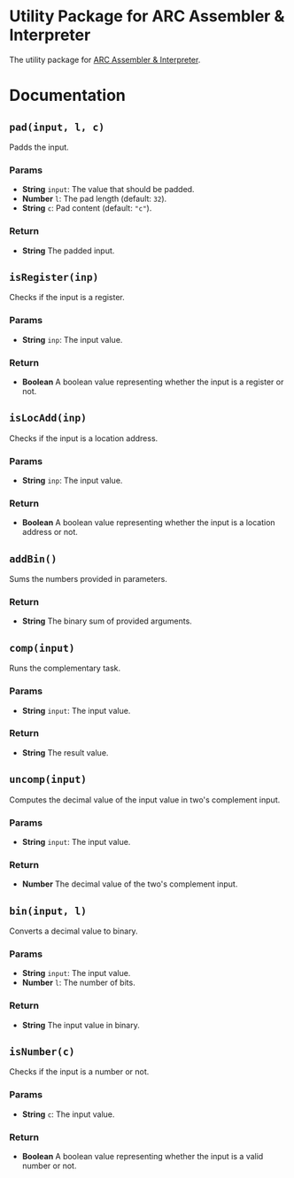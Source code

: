 Utility Package for ARC Assembler & Interpreter
===============================================

The utility package for [ARC Assembler & Interpreter](https://github.com/IonicaBizau/arc-assembler).

# Documentation

## `pad(input, l, c)`
Padds the input.

### Params
- **String** `input`: The value that should be padded.
- **Number** `l`: The pad length (default: `32`).
- **String** `c`: Pad content (default: `"c"`).

### Return
- **String** The padded input.

## `isRegister(inp)`
Checks if the input is a register.

### Params
- **String** `inp`: The input value.

### Return
- **Boolean** A boolean value representing whether the input is a register or not.

## `isLocAdd(inp)`
Checks if the input is a location address.

### Params
- **String** `inp`: The input value.

### Return
- **Boolean** A boolean value representing whether the input is a location address or not.

## `addBin()`
Sums the numbers provided in parameters.

### Return
- **String** The binary sum of provided arguments.

## `comp(input)`
Runs the complementary task.

### Params
- **String** `input`: The input value.

### Return
- **String** The result value.

## `uncomp(input)`
Computes the decimal value of the input value in two's complement input.

### Params
- **String** `input`: The input value.

### Return
- **Number** The decimal value of the two's complement input.

## `bin(input, l)`
Converts a decimal value to binary.

### Params
- **String** `input`: The input value.
- **Number** `l`: The number of bits.

### Return
- **String** The input value in binary.

## `isNumber(c)`
Checks if the input is a number or not.

### Params
- **String** `c`: The input value.

### Return
- **Boolean** A boolean value representing whether the input is a valid number or not.

